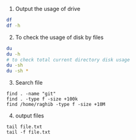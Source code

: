 1. Output the usage of drive
```sh
df
df -h
```
2. To check the usage of disk by files
```sh
du
du -h
# to check total current directory disk usage
du -sh
du -sh *
```
3. Search file
```
find . -name "git"
find . -type f -size +100k
find /home/raghib -type f -size +10M
```
4. output files
```
tail file.txt
tail -f file.txt
```
